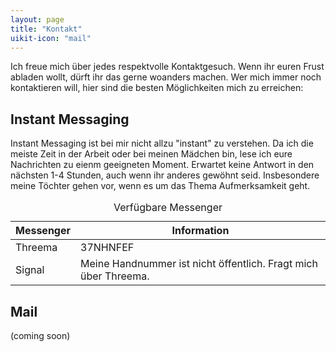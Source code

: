 ```yaml
---
layout: page
title: "Kontakt"
uikit-icon: "mail"
---
```


Ich freue mich über jedes respektvolle Kontaktgesuch. Wenn ihr euren Frust abladen wollt, dürft ihr das gerne woanders machen. Wer mich immer noch kontaktieren will, hier sind die besten Möglichkeiten mich zu erreichen:

## Instant Messaging

Instant Messaging ist bei mir nicht allzu "instant" zu verstehen. Da ich die meiste Zeit in der Arbeit oder bei meinen Mädchen bin, lese ich eure Nachrichten zu eienm geeigneten Moment. Erwartet keine Antwort in den nächsten 1-4 Stunden, auch wenn ihr anderes gewöhnt seid. Insbesondere meine Töchter gehen vor, wenn es um das Thema Aufmerksamkeit geht. 

<table class="uk-table uk-table-small uk-table-justify">
    <caption>Verfügbare Messenger</caption>
    <thead>
        <tr>
            <th>Messenger</th>
            <th>Information</th>
        </tr>
    </thead>
    <tbody>
        <tr>
            <td>Threema</td>
            <td>37NHNFEF</td>
        </tr>
        <tr>
            <td>Signal</td>
            <td>Meine Handnummer ist nicht öffentlich. Fragt mich über Threema.</td>
        </tr>
    </tbody>
</table>

## Mail

(coming soon)